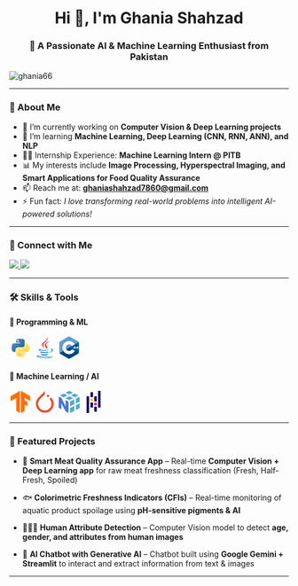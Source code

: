 <h1 align="center">Hi 👋, I'm Ghania Shahzad</h1>
<h3 align="center">🤖 A Passionate AI & Machine Learning Enthusiast from Pakistan</h3>

<p align="left"> 
  <img src="https://komarev.com/ghpvc/?username=ghania66&label=Profile%20views&color=0e75b6&style=flat" alt="ghania66" /> 
</p>

---

### 🌟 About Me  
- 🔭 I’m currently working on **Computer Vision & Deep Learning projects**  
- 🌱 I’m learning **Machine Learning, Deep Learning (CNN, RNN, ANN), and NLP**  
- 👩‍💻 Internship Experience: **Machine Learning Intern @ PITB**   
- 📊 My interests include **Image Processing, Hyperspectral Imaging, and Smart Applications for Food Quality Assurance**  
- 📫 Reach me at: **ghaniashahzad7860@gmail.com**  
- ⚡ Fun fact: *I love transforming real-world problems into intelligent AI-powered solutions!*  

---

### 🔗 Connect with Me  
<p align="left">
<a href="https://linkedin.com/in/ghania-shahzad" target="blank">
  <img src="https://img.shields.io/badge/-LinkedIn-blue?logo=Linkedin&logoColor=white" />
</a>
<a href="https://instagram.com/ghania3712" target="blank">
  <img src="https://img.shields.io/badge/-Instagram-E4405F?logo=Instagram&logoColor=white" />
</a>
</p>

---

### 🛠️ Skills & Tools  
#### 🔹 Programming & ML  
<p align="left"> 
  <img src="https://raw.githubusercontent.com/devicons/devicon/master/icons/python/python-original.svg" width="40" height="40"/> 
  <img src="https://raw.githubusercontent.com/devicons/devicon/master/icons/java/java-original.svg" width="40" height="40"/> 
  <img src="https://raw.githubusercontent.com/devicons/devicon/master/icons/cplusplus/cplusplus-original.svg" width="40" height="40"/> 
</p>

#### 🔹 Machine Learning / AI  
<p align="left"> 
  <img src="https://raw.githubusercontent.com/devicons/devicon/master/icons/tensorflow/tensorflow-original.svg" width="40" height="40"/> 
  <img src="https://raw.githubusercontent.com/devicons/devicon/master/icons/pytorch/pytorch-original.svg" width="40" height="40"/> 
  <img src="https://raw.githubusercontent.com/devicons/devicon/master/icons/numpy/numpy-original.svg" width="40" height="40"/> 
  <img src="https://raw.githubusercontent.com/devicons/devicon/master/icons/pandas/pandas-original.svg" width="40" height="40"/> 

</p>


---

### 🚀 Featured Projects  
- 🥩 **Smart Meat Quality Assurance App** – Real-time **Computer Vision + Deep Learning app** for raw meat freshness classification (Fresh, Half-Fresh, Spoiled)  
    
- 🐟 **Colorimetric Freshness Indicators (CFIs)** – Real-time monitoring of aquatic product spoilage using **pH-sensitive pigments & AI**  
- 🧑‍🤝‍🧑 **Human Attribute Detection** – Computer Vision model to detect **age, gender, and attributes from human images**  
- 💬 **AI Chatbot with Generative AI** – Chatbot built using **Google Gemini + Streamlit** to interact and extract information from text & images  

---

</p>
